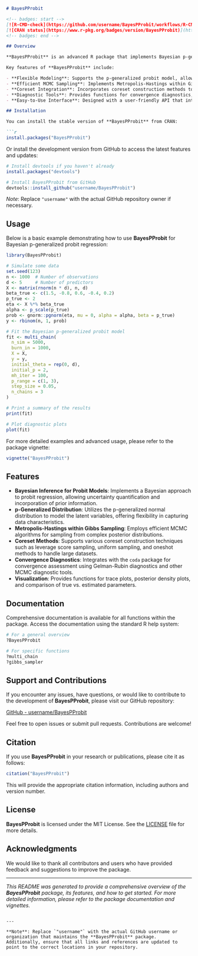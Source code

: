 ```markdown
# BayesPProbit

<!-- badges: start -->
[![R-CMD-check](https://github.com/username/BayesPProbit/workflows/R-CMD-check/badge.svg)](https://github.com/username/BayesPProbit/actions)
[![CRAN status](https://www.r-pkg.org/badges/version/BayesPProbit)](https://CRAN.R-project.org/package=BayesPProbit)
<!-- badges: end -->

## Overview

**BayesPProbit** is an advanced R package that implements Bayesian p-generalized probit regression models, incorporating efficient data compression techniques through the use of coresets. This package is designed to handle large-scale binary classification problems by providing scalable and efficient Bayesian inference methods.

Key features of **BayesPProbit** include:

- **Flexible Modeling**: Supports the p-generalized probit model, allowing for robustness to outliers and heavy-tailed data by adjusting the shape parameter \( p \).
- **Efficient MCMC Sampling**: Implements Metropolis-Hastings within Gibbs sampling for posterior inference, optimized for performance.
- **Coreset Integration**: Incorporates coreset construction methods to reduce data size while preserving essential statistical properties, enabling scalable inference on massive datasets.
- **Diagnostic Tools**: Provides functions for convergence diagnostics, posterior summary statistics, and visualization of MCMC results.
- **Easy-to-Use Interface**: Designed with a user-friendly API that integrates seamlessly with existing R workflows.

## Installation

You can install the stable version of **BayesPProbit** from CRAN:

```r
install.packages("BayesPProbit")
```

Or install the development version from GitHub to access the latest features and updates:

```r
# Install devtools if you haven't already
install.packages("devtools")

# Install BayesPProbit from GitHub
devtools::install_github("username/BayesPProbit")
```

*Note*: Replace `"username"` with the actual GitHub repository owner if necessary.

## Usage

Below is a basic example demonstrating how to use **BayesPProbit** for Bayesian p-generalized probit regression:

```r
library(BayesPProbit)

# Simulate some data
set.seed(123)
n <- 1000  # Number of observations
d <- 5     # Number of predictors
X <- matrix(rnorm(n * d), n, d)
beta_true <- c(1.5, -0.8, 0.6, -0.4, 0.2)
p_true <- 2
eta <- X %*% beta_true
alpha <- p_scale(p_true)
prob <- gnorm::pgnorm(eta, mu = 0, alpha = alpha, beta = p_true)
y <- rbinom(n, 1, prob)

# Fit the Bayesian p-generalized probit model
fit <- multi_chain(
  n_sim = 5000,
  burn_in = 1000,
  X = X,
  y = y,
  initial_theta = rep(0, d),
  initial_p = 2,
  mh_iter = 100,
  p_range = c(1, 3),
  step_size = 0.05,
  n_chains = 3
)

# Print a summary of the results
print(fit)

# Plot diagnostic plots
plot(fit)
```

For more detailed examples and advanced usage, please refer to the package vignette:

```r
vignette("BayesPProbit")
```

## Features

- **Bayesian Inference for Probit Models**: Implements a Bayesian approach to probit regression, allowing uncertainty quantification and incorporation of prior information.
- **p-Generalized Distribution**: Utilizes the p-generalized normal distribution to model the latent variables, offering flexibility in capturing data characteristics.
- **Metropolis-Hastings within Gibbs Sampling**: Employs efficient MCMC algorithms for sampling from complex posterior distributions.
- **Coreset Methods**: Supports various coreset construction techniques such as leverage score sampling, uniform sampling, and oneshot methods to handle large datasets.
- **Convergence Diagnostics**: Integrates with the `coda` package for convergence assessment using Gelman-Rubin diagnostics and other MCMC diagnostic tools.
- **Visualization**: Provides functions for trace plots, posterior density plots, and comparison of true vs. estimated parameters.

## Documentation

Comprehensive documentation is available for all functions within the package. Access the documentation using the standard R help system:

```r
# For a general overview
?BayesPProbit

# For specific functions
?multi_chain
?gibbs_sampler
```

## Support and Contributions

If you encounter any issues, have questions, or would like to contribute to the development of **BayesPProbit**, please visit our GitHub repository:

[GitHub - username/BayesPProbit](https://github.com/username/BayesPProbit)

Feel free to open issues or submit pull requests. Contributions are welcome!

## Citation

If you use **BayesPProbit** in your research or publications, please cite it as follows:

```r
citation("BayesPProbit")
```

This will provide the appropriate citation information, including authors and version number.

## License

**BayesPProbit** is licensed under the MIT License. See the [LICENSE](https://github.com/username/BayesPProbit/blob/master/LICENSE) file for more details.

## Acknowledgments

We would like to thank all contributors and users who have provided feedback and suggestions to improve the package.

---

*This README was generated to provide a comprehensive overview of the **BayesPProbit** package, its features, and how to get started. For more detailed information, please refer to the package documentation and vignettes.*
```

---

**Note**: Replace `"username"` with the actual GitHub username or organization that maintains the **BayesPProbit** package. Additionally, ensure that all links and references are updated to point to the correct locations in your repository.
